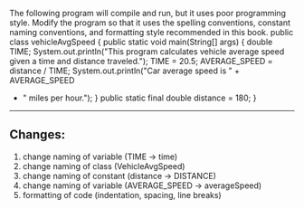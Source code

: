 The following program will compile and run, but it uses poor programming style.
Modify the program so that it uses the spelling conventions, constant naming
conventions, and formatting style recommended in this book.
public class vehicleAvgSpeed {
public static void main(String[] args)
{
    double TIME;
System.out.println("This program calculates vehicle average speed
given a time and distance traveled.");
TIME = 20.5;
AVERAGE_SPEED = distance / TIME;
System.out.println("Car average speed is " + AVERAGE_SPEED
+ " miles per hour.");
}
public static final double distance = 180;
}

---
## Changes:
1. change naming of variable (TIME -> time)
2. change naming of class (VehicleAvgSpeed)
3. change naming of constant (distance -> DISTANCE)
4. change naming of variable (AVERAGE_SPEED -> averageSpeed)
5. formatting of code (indentation, spacing, line breaks)